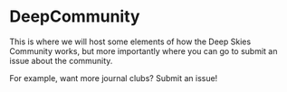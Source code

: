 # DeepCommunity

This is where we will host some elements of how the Deep Skies Community works, but more importantly where you can go to submit an issue about the community.

For example, want more journal clubs? Submit an issue!
